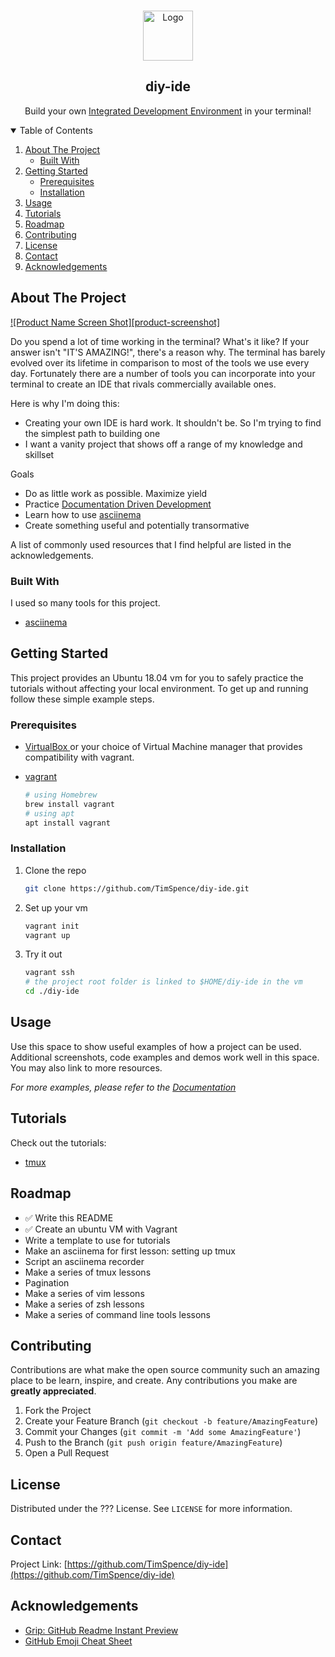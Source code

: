 

<!-- PROJECT LOGO -->
<br />
<p align="center">
  <a href="https://github.com/othneildrew/Best-README-Template">
    <img src="images/logo.png" alt="Logo" width="80" height="80">
  </a>

  <h2 align="center">diy-ide</h2>

  <p align="center">
    Build your own <a href="https://en.wikipedia.org/wiki/Integrated_development_environment)">Integrated Development Environment</a> in your terminal!
    <br />
  </p>
</p>



<!-- TABLE OF CONTENTS -->
<details open="open">
  <summary>Table of Contents</summary>
  <ol>
    <li>
      <a href="#about-the-project">About The Project</a>
      <ul>
        <li><a href="#built-with">Built With</a></li>
      </ul>
    </li>
    <li>
      <a href="#getting-started">Getting Started</a>
      <ul>
        <li><a href="#prerequisites">Prerequisites</a></li>
        <li><a href="#installation">Installation</a></li>
      </ul>
    </li>
    <li><a href="#usage">Usage</a></li>
    <li><a href="#tutorials">Tutorials</a></li>
    <li><a href="#roadmap">Roadmap</a></li>
    <li><a href="#contributing">Contributing</a></li>
    <li><a href="#license">License</a></li>
    <li><a href="#contact">Contact</a></li>
    <li><a href="#acknowledgements">Acknowledgements</a></li>
  </ol>
</details>



<!-- ABOUT THE PROJECT -->
## About The Project

[![Product Name Screen Shot][product-screenshot]](https://example.com)

Do you spend a lot of time working in the terminal?  What's it like?  If your answer isn't "IT'S AMAZING!", there's a reason why.
The terminal has barely evolved over its lifetime in comparison to most of the tools we use every day.  Fortunately there are a
number of tools you can incorporate into your terminal to create an IDE that rivals commercially available ones.

Here is why I'm doing this:
* Creating your own IDE is hard work.  It shouldn't be.  So I'm trying to find the simplest path to building one
* I want a vanity project that shows off a range of my knowledge and skillset

Goals
* Do as little work as possible.  Maximize yield
* Practice [Documentation Driven Development](http://tom.preston-werner.com/2010/08/23/readme-driven-development.html)
* Learn how to use [asciinema](https://asciinema.org/)
* Create something useful and potentially transormative

A list of commonly used resources that I find helpful are listed in the acknowledgements.

### Built With

I used so many tools for this project.
* [asciinema](https://asciinema.org/)

<!-- GETTING STARTED -->
## Getting Started

This project provides an Ubuntu 18.04 vm for you to safely practice the tutorials without affecting
your local environment.  To get up and running follow these simple example steps.

### Prerequisites

* [ VirtualBox ](https://www.virtualbox.org/wiki/Downloads) or your choice of Virtual Machine manager
that provides compatibility with vagrant.

* [ vagrant ](https://www.vagrantup.com/)
  ```sh
  # using Homebrew
  brew install vagrant
  # using apt
  apt install vagrant

  ```

### Installation

1. Clone the repo
   ```sh
   git clone https://github.com/TimSpence/diy-ide.git
   ```
2. Set up your vm
   ```sh
   vagrant init
   vagrant up
   ```
3. Try it out
   ```sh
   vagrant ssh
   # the project root folder is linked to $HOME/diy-ide in the vm
   cd ./diy-ide
   ```

<!-- USAGE EXAMPLES -->
## Usage

Use this space to show useful examples of how a project can be used. Additional screenshots, code examples and demos work well in this space. You may also link to more resources.

_For more examples, please refer to the [Documentation](https://example.com)_


<!-- TUTORIALS -->
## Tutorials
Check out the tutorials:
* [ tmux ](./tutorials/README.md)


<!-- ROADMAP -->
## Roadmap

<!-- See the [open issues](https://github.com/othneildrew/Best-README-Template/issues) for a list of proposed features (and known issues). -->
* :white_check_mark: Write this README
* :white_check_mark: Create an ubuntu VM with Vagrant
* Write a template to use for tutorials
* Make an asciinema for first lesson: setting up tmux
* Script an asciinema recorder
* Make a series of tmux lessons
* Pagination
* Make a series of vim lessons
* Make a series of zsh lessons
* Make a series of command line tools lessons

<!-- CONTRIBUTING -->
## Contributing

Contributions are what make the open source community such an amazing place to be learn, inspire, and create. Any contributions you make are **greatly appreciated**.

1. Fork the Project
2. Create your Feature Branch (`git checkout -b feature/AmazingFeature`)
3. Commit your Changes (`git commit -m 'Add some AmazingFeature'`)
4. Push to the Branch (`git push origin feature/AmazingFeature`)
5. Open a Pull Request



<!-- LICENSE -->
## License

Distributed under the ??? License. See `LICENSE` for more information.



<!-- CONTACT -->
## Contact

Project Link: [https://github.com/TimSpence/diy-ide](https://github.com/TimSpence/diy-ide)




<!-- ACKNOWLEDGEMENTS -->
## Acknowledgements
* [Grip: GitHub Readme Instant Preview](https://github.com/joeyespo/grip)
* [GitHub Emoji Cheat Sheet](https://www.webpagefx.com/tools/emoji-cheat-sheet)
